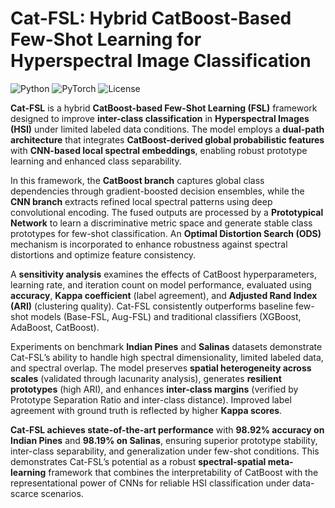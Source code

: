 # Cat-FSL: Hybrid CatBoost-Based Few-Shot Learning for Hyperspectral Image Classification

![Python](https://img.shields.io/badge/Python-3.9+-blue.svg)
![PyTorch](https://img.shields.io/badge/PyTorch-red.svg)
![License](https://img.shields.io/badge/License-MIT-green.svg)

**Cat-FSL** is a hybrid **CatBoost-based Few-Shot Learning (FSL)** framework designed to improve **inter-class classification** in **Hyperspectral Images (HSI)** under limited labeled data conditions. The model employs a **dual-path architecture** that integrates **CatBoost-derived global probabilistic features** with **CNN-based local spectral embeddings**, enabling robust prototype learning and enhanced class separability.

In this framework, the **CatBoost branch** captures global class dependencies through gradient-boosted decision ensembles, while the **CNN branch** extracts refined local spectral patterns using deep convolutional encoding. The fused outputs are processed by a **Prototypical Network** to learn a discriminative metric space and generate stable class prototypes for few-shot classification. An **Optimal Distortion Search (ODS)** mechanism is incorporated to enhance robustness against spectral distortions and optimize feature consistency.

A **sensitivity analysis** examines the effects of CatBoost hyperparameters, learning rate, and iteration count on model performance, evaluated using **accuracy**, **Kappa coefficient** (label agreement), and **Adjusted Rand Index (ARI)** (clustering quality). Cat-FSL consistently outperforms baseline few-shot models (Base-FSL, Aug-FSL) and traditional classifiers (XGBoost, AdaBoost, CatBoost).

Experiments on benchmark **Indian Pines** and **Salinas** datasets demonstrate Cat-FSL’s ability to handle high spectral dimensionality, limited labeled data, and spectral overlap. The model preserves **spatial heterogeneity across scales** (validated through lacunarity analysis), generates **resilient prototypes** (high ARI), and enhances **inter-class margins** (verified by Prototype Separation Ratio and inter-class distance). Improved label agreement with ground truth is reflected by higher **Kappa scores**.

**Cat-FSL achieves state-of-the-art performance** with **98.92% accuracy on Indian Pines** and **98.19% on Salinas**, ensuring superior prototype stability, inter-class separability, and generalization under few-shot conditions. This demonstrates Cat-FSL’s potential as a robust **spectral-spatial meta-learning** framework that combines the interpretability of CatBoost with the representational power of CNNs for reliable HSI classification under data-scarce scenarios.
